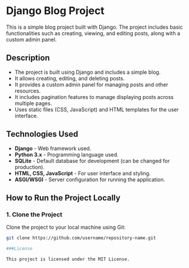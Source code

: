 # Django Blog Project

This is a simple blog project built with Django. The project includes basic functionalities such as creating, viewing, and editing posts, along with a custom admin panel.

## Description

- The project is built using Django and includes a simple blog.
- It allows creating, editing, and deleting posts.
- It provides a custom admin panel for managing posts and other resources.
- It includes pagination features to manage displaying posts across multiple pages.
- Uses static files (CSS, JavaScript) and HTML templates for the user interface.

## Technologies Used

- **Django** - Web framework used.
- **Python 3.x** - Programming language used.
- **SQLite** - Default database for development (can be changed for production).
- **HTML, CSS, JavaScript** - For user interface and styling.
- **ASGI/WSGI** - Server configuration for running the application.

## How to Run the Project Locally

### 1. Clone the Project

Clone the project to your local machine using Git:
```bash
git clone https://github.com/username/repository-name.git

###License

This project is licensed under the MIT License.
